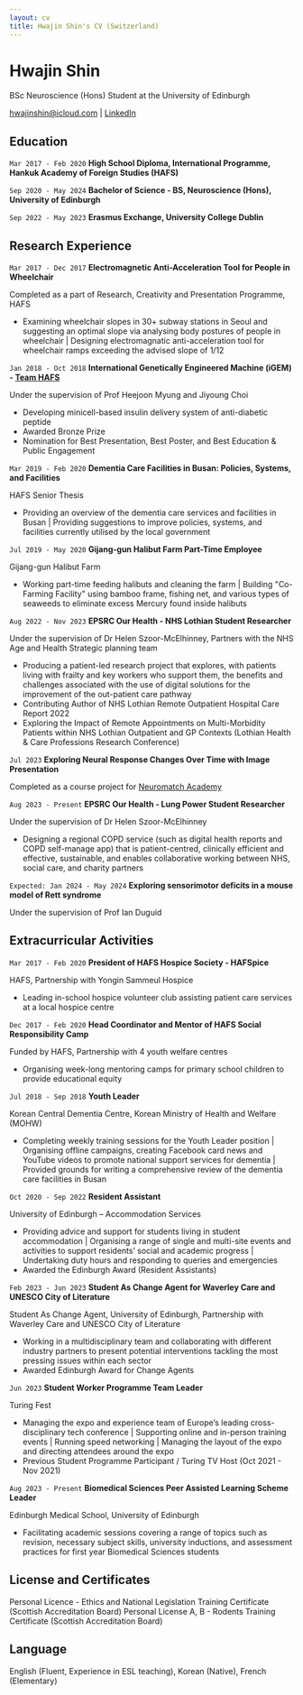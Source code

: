 ```yaml
---
layout: cv
title: Hwajin Shin's CV (Switzerland)
---
```

# Hwajin Shin
BSc Neuroscience (Hons) Student at the University of Edinburgh

<div id="webaddress">
<a href="hwajinshin@icloud.com">hwajinshin@icloud.com</a>
| <a href="https://www.linkedin.com/in/hwajin-shin-227276200">LinkedIn</a>
</div>

## Education

`Mar 2017 - Feb 2020`
__High School Diploma, International Programme, Hankuk Academy of Foreign Studies (HAFS)__

`Sep 2020 - May 2024`
__Bachelor of Science - BS, Neuroscience (Hons), University of Edinburgh__ 

`Sep 2022 - May 2023`
__Erasmus Exchange, University College Dublin__

## Research Experience

`Mar 2017 - Dec 2017`
__Electromagnetic Anti-Acceleration Tool for People in Wheelchair__

Completed as a part of Research, Creativity and Presentation Programme, HAFS

- Examining wheelchair slopes in 30+ subway stations in Seoul and suggesting an optimal slope via analysing body postures of people in wheelchair | Designing electromagnatic anti-acceleration tool for wheelchair ramps exceeding the advised slope of 1/12  

`Jan 2018 - Oct 2018`
__International Genetically Engineered Machine (iGEM) - <a href="https://2018.igem.org/Team:HAFS">Team HAFS</a>__

Under the supervision of Prof Heejoon Myung and Jiyoung Choi

- Developing minicell-based insulin delivery system of anti-diabetic peptide 
- Awarded Bronze Prize
- Nomination for Best Presentation, Best Poster, and Best Education & Public Engagement

`Mar 2019 - Feb 2020`
__Dementia Care Facilities in Busan: Policies, Systems, and Facilities__

HAFS Senior Thesis

- Providing an overview of the dementia care services and facilities in Busan | Providing suggestions to improve policies, systems, and facilities currently utilised by the local government

`Jul 2019 - May 2020`
__Gijang-gun Halibut Farm Part-Time Employee__

Gijang-gun Halibut Farm

- Working part-time feeding halibuts and cleaning the farm | Building "Co-Farming Facility" using bamboo frame, fishing net, and various types of seaweeds to eliminate excess Mercury found inside halibuts

`Aug 2022 - Nov 2023`
__EPSRC Our Health - NHS Lothian Student Researcher__

Under the supervision of Dr Helen Szoor-McElhinney, Partners with the NHS Age and Health Strategic planning team

- Producing a patient-led research project that explores, with patients living with frailty and key workers who support them, the benefits and challenges associated with the use of digital solutions for the improvement of the out-patient care pathway 
- Contributing Author of NHS Lothian Remote Outpatient Hospital Care Report 2022
- Exploring the Impact of Remote Appointments on Multi-Morbidity Patients within NHS Lothian Outpatient and GP Contexts (Lothian Health & Care Professions Research Conference)

`Jul 2023`
__Exploring Neural Response Changes Over Time with Image Presentation__

Completed as a course project for <a href="https://portal.neuromatchacademy.org/certificate/58b76ab7-d0b1-40b8-99b2-1d26763916ac"> Neuromatch Academy</a>

`Aug 2023 - Present`
__EPSRC Our Health - Lung Power Student Researcher__

Under the supervision of Dr Helen Szoor-McElhinney

- Designing a regional COPD service (such as digital health reports and COPD self-manage app) that is patient-centred, clinically efficient and effective, sustainable, and enables collaborative working between NHS, social care, and charity partners 

`Expected: Jan 2024 - May 2024`
__Exploring sensorimotor deficits in a mouse model of Rett syndrome__

Under the supervision of Prof Ian Duguid

## Extracurricular Activities

`Mar 2017 - Feb 2020`
__President of HAFS Hospice Society - HAFSpice__

HAFS, Partnership with Yongin Sammeul Hospice

- Leading in-school hospice volunteer club assisting patient care services at a local hospice centre 

`Dec 2017 - Feb 2020`
__Head Coordinator and Mentor of HAFS Social Responsibility Camp__

Funded by HAFS, Partnership with 4 youth welfare centres

- Organising week-long mentoring camps for primary school children to provide educational equity

`Jul 2018 - Sep 2018`
__Youth Leader__

Korean Central Dementia Centre, Korean Ministry of Health and Welfare (MOHW)

- Completing weekly training sessions for the Youth Leader position | Organising offline campaigns, creating Facebook card news and YouTube videos to promote national support services for dementia | Provided grounds for writing a comprehensive review of the dementia care facilities in Busan

`Oct 2020 - Sep 2022`
__Resident Assistant__

University of Edinburgh – Accommodation Services

- Providing advice and support for students living in student accommodation | Organising a range of single and multi-site events and activities to support residents’ social and academic progress | Undertaking duty hours and responding to queries and emergencies
- Awarded the Edinburgh Award (Resident Assistants)

`Feb 2023 - Jun 2023`
__Student As Change Agent for Waverley Care and UNESCO City of Literature__

Student As Change Agent, University of Edinburgh, Partnership with Waverley Care and UNESCO City of Literature

- Working in a multidisciplinary team and collaborating with different industry partners to present potential interventions tackling the most pressing issues within each sector
- Awarded Edinburgh Award for Change Agents

`Jun 2023`
__Student Worker Programme Team Leader__

Turing Fest

- Managing the expo and experience team of Europe’s leading cross-disciplinary tech conference | Supporting online and in-person training events | Running speed networking | Managing the layout of the expo and directing attendees around the expo
- Previous Student Programme Participant / Turing TV Host (Oct 2021 - Nov 2021)

`Aug 2023 - Present`
__Biomedical Sciences Peer Assisted Learning Scheme Leader__

Edinburgh Medical School, University of Edinburgh

- Facilitating academic sessions covering a range of topics such as revision, necessary subject skills, university inductions, and assessment practices for first year Biomedical Sciences students 

## License and Certificates 

Personal Licence - Ethics and National Legislation Training Certificate (Scottish Accreditation Board)
Personal License A, B - Rodents Training Certificate (Scottish Accreditation Board)

## Language

English (Fluent, Experience in ESL teaching), Korean (Native), French (Elementary)

<!-- ### Footer

Last updated: Nov 2023 -->



